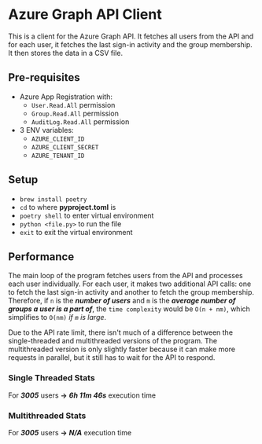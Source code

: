 # Azure Graph API Client
This is a client for the Azure Graph API. It fetches all users from the API and for each user, it fetches the last sign-in activity and the group membership. It then stores the data in a CSV file.

## Pre-requisites
- Azure App Registration with:
  - `User.Read.All` permission
  - `Group.Read.All` permission
  - `AuditLog.Read.All` permission
- 3 ENV variables:
  - `AZURE_CLIENT_ID`
  - `AZURE_CLIENT_SECRET`
  - `AZURE_TENANT_ID`

## Setup
- `brew install poetry`
- `cd` to where **pyproject.toml** is
- `poetry shell` to enter virtual environment
- `python <file.py>` to run the file
- `exit` to exit the virtual environment

## Performance
The main loop of the program fetches users from the API and processes each user individually. For each user, it makes two additional API calls: one to fetch the last sign-in activity and another to fetch the group membership. Therefore, if `n` is the ***number of users*** and `m` is the ***average number of groups a user is a part of***, the `time complexity` would be `O(n + nm)`, which simplifies to `O(nm)` *if `m` is large*.

Due to the API rate limit, there isn't much of a difference between the single-threaded and multithreaded versions of the program. The multithreaded version is only slightly faster because it can make more requests in parallel, but it still has to wait for the API to respond.

### Single Threaded Stats
For ***3005*** users **->** ***6h 11m 46s*** execution time

### Multithreaded Stats
For ***3005*** users **->** ***N/A*** execution time